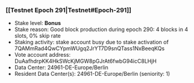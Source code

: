 ### [[Testnet Epoch 291|Testnet#Epoch-291]]
* Stake level: **Bonus**
* Stake reason: Good block production during epoch 290: 4 blocks in 4 slots, 0% skip rate
* Staking activity: stake account busy due to stake activation of 7QAMmRad4QwCYpmWUgq2JrYT7D9snQTass1NxBeeqKQs
* Vote account address: DuAafhdrpKK4HkSWcKjMGW8pGJrAt6fwbG94icC8LHjH
* Data Center: 24961-DE-Europe/Berlin
* Resident Data Center(s): 24961-DE-Europe/Berlin (seniority: 1)